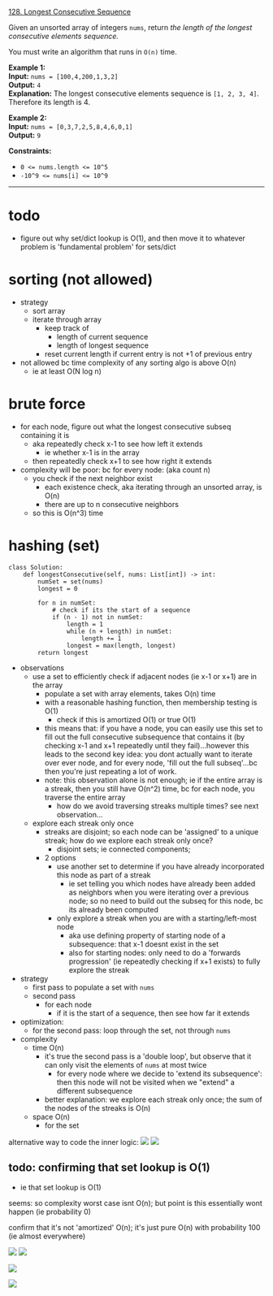 [128. Longest Consecutive Sequence](https://leetcode.com/problems/longest-consecutive-sequence/)

Given an unsorted array of integers `nums`, return _the length of the longest consecutive elements sequence._

You must write an algorithm that runs in `O(n)` time.

**Example 1:**  
**Input:** `nums = [100,4,200,1,3,2]`  
**Output:** `4`  
**Explanation:** The longest consecutive elements sequence is `[1, 2, 3, 4]`. Therefore its length is 4.  

**Example 2:**  
**Input:** `nums = [0,3,7,2,5,8,4,6,0,1]`  
**Output:** `9`  

**Constraints:**
- `0 <= nums.length <= 10^5`
- `-10^9 <= nums[i] <= 10^9`

---

# todo
- figure out why set/dict lookup is O(1), and then move it to whatever problem is 'fundamental problem' for sets/dict

# sorting (not allowed)
- strategy
	- sort array
	- iterate through array
		- keep track of
			- length of current sequence
			- length of longest sequence
		- reset current length if current entry is not +1 of previous entry
- not allowed bc time complexity of any sorting algo is above O(n)
	- ie at least O(N log n)

# brute force
- for each node, figure out what the longest consecutive subseq containing it is
	- aka repeatedly check x-1 to see how left it extends
		- ie whether x-1 is in the array
	- then repeatedly check x+1 to see how right it extends
- complexity will be poor: bc for every node: (aka count n)
	- you check if the next neighbor exist
		- each existence check, aka iterating through an unsorted array, is O(n)
		- there are up to n consecutive neighbors
	- so this is O(n^3) time


# hashing (set)
```
class Solution:
    def longestConsecutive(self, nums: List[int]) -> int:
        numSet = set(nums)
        longest = 0

        for n in numSet:
            # check if its the start of a sequence
            if (n - 1) not in numSet:
                length = 1
                while (n + length) in numSet:
                    length += 1
                longest = max(length, longest)
        return longest
```
- observations
	- use a set to efficiently check if adjacent nodes (ie x-1 or x+1) are in the array
		- populate a set with array elements, takes O(n) time
		- with a reasonable hashing function, then membership testing is O(1)
			- check if this is amortized O(1) or true O(1)
		- this means that: if you have a node, you can easily use this set to fill out the full consecutive subsequence that contains it (by checking x-1 and x+1 repeatedly until they fail)...however this leads to the second key idea: you dont actually want to iterate over ever node, and for every node, 'fill out the full subseq'...bc then you're just repeating a lot of work.
		- note: this observation alone is not enough; ie if the entire array is a streak, then you still have O(n^2) time, bc for each node, you traverse the entire array
			- how do we avoid traversing streaks multiple times? see next observation...
	- explore each streak only once
		- streaks are disjoint; so each node can be 'assigned' to a unique streak; how do we explore each streak only once?
			- disjoint sets; ie connected components;
		- 2 options
			- use another set to determine if you have already incorporated this node as part of a streak
				- ie set telling you which nodes have already been added as neighbors when you were iterating over a previous node; so no need to build out the subseq for this node, bc its already been computed
			- only explore a streak when you are with a starting/left-most node
				- aka use defining property of starting node of a subsequence: that x-1 doesnt exist in the set
				- also for starting nodes: only need to do a 'forwards progression' (ie repeatedly checking if x+1 exists) to fully explore the streak
- strategy
	- first pass to populate a set with `nums`
	- second pass
		- for each node
			- if it is the start of a sequence, then see how far it extends
- optimization:
	- for the second pass: loop through the set, not through `nums`
- complexity
	- time O(n)
		- it's true the second pass is a 'double loop', but observe that it can only visit the elements of `nums` at most twice
			- for every node where we decide to 'extend its subsequence': then this node will not be visited when we "extend" a different subsequence
		- better explanation: we explore each streak only once; the sum of the nodes of the streaks is O(n)
	- space O(n)
		- for the set



alternative way to code the inner logic:
![](../!assets/attachments/Pasted%20image%2020240301173808.png)
![](../!assets/attachments/Pasted%20image%2020240301174033.png)














## todo: confirming that set lookup is O(1)
- ie that set lookup is O(1)

seems: so complexity worst case isnt O(n);
but point is this essentially wont happen (ie probability 0)

confirm that it's not 'amortized' O(n); it's just pure O(n) with probability 100 (ie almost everywhere)

![](../!assets/attachments/Pasted%20image%2020240225180800.png)
![](../!assets/attachments/Pasted%20image%2020240225180816.png)

![](../!assets/attachments/Pasted%20image%2020240225180855.png)

![](../!assets/attachments/Pasted%20image%2020240225180914.png)








